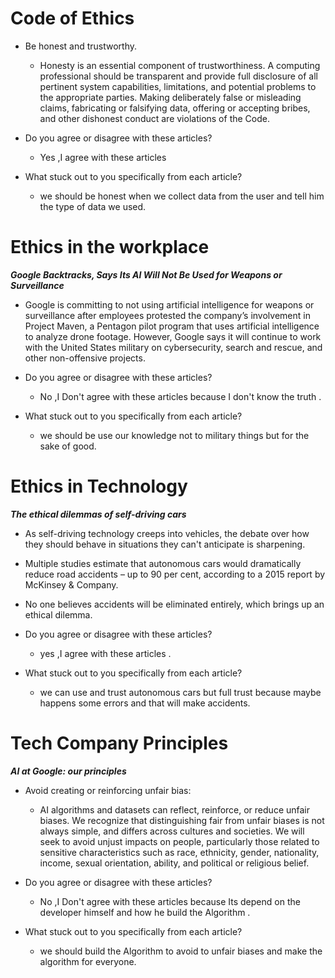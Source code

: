 # Code of Ethics

* Be honest and trustworthy.
  * Honesty is an essential component of trustworthiness. A computing professional should be transparent and provide full disclosure of all pertinent system capabilities, limitations, and potential problems to the appropriate parties. Making deliberately false or misleading claims, fabricating or falsifying data, offering or accepting bribes, and other dishonest conduct are violations of the Code.

* Do you agree or disagree with these articles?
  * Yes ,I agree with these articles
* What stuck out to you specifically from each article?
  * we should be honest when we collect data from the user and tell him the type of data we used.

# Ethics in the workplace

***Google Backtracks, Says Its AI Will Not Be Used for Weapons or Surveillance***

* Google is committing to not using artificial intelligence for weapons or surveillance after employees protested the company’s involvement in Project Maven, a Pentagon pilot program that uses artificial intelligence to analyze drone footage. However, Google says it will continue to work with the United States military on cybersecurity, search and rescue, and other non-offensive projects.

* Do you agree or disagree with these articles?
  * No ,I Don't agree with these articles because I don't know the truth .
* What stuck out to you specifically from each article?
  * we should be use our knowledge not to military things but for the sake of good.

# Ethics in Technology

***The ethical dilemmas of self-driving cars***

* As self-driving technology creeps into vehicles, the debate over how they should behave in situations they can't anticipate is sharpening.

* Multiple studies estimate that autonomous cars would dramatically reduce road accidents – up to 90 per cent, according to a 2015 report by McKinsey & Company.

* No one believes accidents will be eliminated entirely, which brings up an ethical dilemma.

* Do you agree or disagree with these articles?
  * yes ,I  agree with these articles .
* What stuck out to you specifically from each article?
  * we can use and trust  autonomous cars but full trust because maybe happens some errors and that will make accidents.

# Tech Company Principles

***AI at Google: our principles***

* Avoid creating or reinforcing unfair bias:

  * AI algorithms and datasets can reflect, reinforce, or reduce unfair biases.  We recognize that distinguishing fair from unfair biases is not always simple, and differs across cultures and societies. We will seek to avoid unjust impacts on people, particularly those related to sensitive characteristics such as race, ethnicity, gender, nationality, income, sexual orientation, ability, and political or religious belief.

* Do you agree or disagree with these articles?
  * No ,I Don't  agree with these articles because Its depend on the developer himself and how he build the Algorithm .
* What stuck out to you specifically from each article?
  * we should build the Algorithm to avoid to unfair biases and make the algorithm for everyone.
